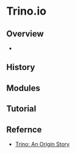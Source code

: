 # Trino.io

## Overview
- 

## History
## Modules
## Tutorial

## Refernce
- [Trino: An Origin Story](https://www.youtube.com/watch?v=_VUQ-Jh-M68)